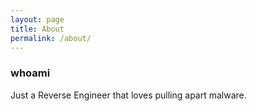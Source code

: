 ```yaml
---
layout: page
title: About
permalink: /about/
---
```


### whoami
Just a Reverse Engineer that loves pulling apart malware.
